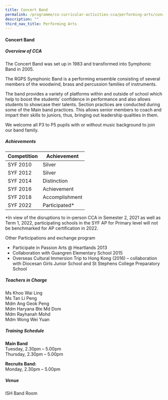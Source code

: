```yaml
---
title: Concert Band
permalink: /programme/co-curricular-activities-cca/performing-arts/concert-band/
description: ""
third_nav_title: Performing Arts
---
```

#### **Concert Band**

##### **Overview of CCA**

The Concert Band was set up in 1983 and transformed into Symphonic Band in 2005.

The RGPS Symphonic Band is a performing ensemble consisting of several members of the woodwind, brass and percussion families of instruments.

The band provides a variety of platforms within and outside of school which help to boost the students’ confidence in performance and also allows students to showcase their talents. Section practices are conducted during some of the Main band practices. This allows senior members to coach and impart their skills to juniors, thus, bringing out leadership qualities in them.

We welcome all P3 to P5 pupils with or without music background to join our band family.
  
##### **Achievements**

|Competition	|Achievement|
|------|------|
|SYF 2010	|Silver|
|SYF 2012	|Silver|
|SYF 2014	|Distinction|
|SYF 2016	|Achievement|
|SYF 2018	|Accomplishment|
|SYF 2022|Participated*|

*In view of the disruptions to in-person CCA in Semester 2, 2021 as well as Term 1, 2022, participating schools in the SYF AP for Primary level will not be benchmarked for AP certification in 2022.

Other Participations and exchange program
* Participate in Passion Arts @ Heartlands 2013
* Collaboration with Guangren Elementary School 2015
* Overseas Cultural Immersion Trip to Hong Kong (2016) – collaboration with Diocesan Girls Junior School and St Stephens College Preparatory School

 
##### **Teachers in Charge**

Ms Khoo Wai Ling<br>
Ms Tan Li Peng<br>
Mdm Ang Geok Peng<br>
Mdm Haryana Bte Md Dom<br>
Mdm Rayhanah Mohd<br>
Mdm Wong Wei Yuan
  
##### **Training Schedule**

**Main Band**  <br>
Tuesday, 2.30pm – 5.00pm  <br>
Thursday, 2.30pm – 5.00pm  
  
**Recruits Band:**  <br>
Monday, 2.30pm – 5.00pm  
  

##### **Venue**
 
ISH Band Room